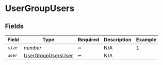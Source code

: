 # UserGroupUsers


## Fields

| Field                                                           | Type                                                            | Required                                                        | Description                                                     | Example                                                         |
| --------------------------------------------------------------- | --------------------------------------------------------------- | --------------------------------------------------------------- | --------------------------------------------------------------- | --------------------------------------------------------------- |
| `size`                                                          | *number*                                                        | :heavy_minus_sign:                                              | N/A                                                             | 1                                                               |
| `user`                                                          | [UserGroupUsersUser](../../models/shared/usergroupusersuser.md) | :heavy_minus_sign:                                              | N/A                                                             |                                                                 |